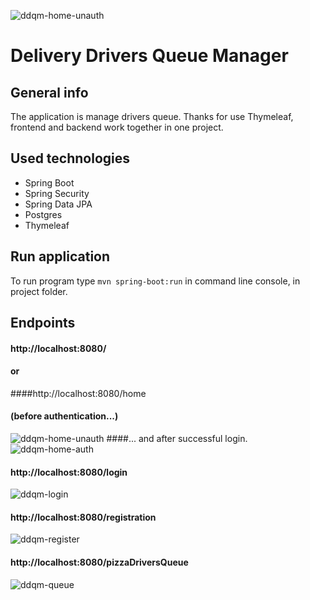 ![ddqm-home-unauth](https://user-images.githubusercontent.com/55816545/147671879-12f1a169-1f12-4571-94dc-21ab00ea6710.jpg)
# Delivery Drivers Queue Manager
## General info
The application is manage drivers queue. Thanks for use Thymeleaf, frontend and backend work together in one project.
## Used technologies
- Spring Boot
- Spring Security
- Spring Data JPA
- Postgres
- Thymeleaf
## Run application
To run program type ```mvn spring-boot:run``` in command line console, in project folder.
## Endpoints
#### http://localhost:8080/ 
#### or 
####http://localhost:8080/home
#### (before authentication...)
![ddqm-home-unauth](https://user-images.githubusercontent.com/55816545/147671879-12f1a169-1f12-4571-94dc-21ab00ea6710.jpg)
####... and after successful login.
![ddqm-home-auth](https://user-images.githubusercontent.com/55816545/147671890-923409aa-9b69-415c-b246-d02a7198731a.jpg)
#### http://localhost:8080/login
![ddqm-login](https://user-images.githubusercontent.com/55816545/147671902-59af7fe5-4f36-4bf4-bc1e-e8659915ac18.jpg)
#### http://localhost:8080/registration
![ddqm-register]()
#### http://localhost:8080/pizzaDriversQueue
![ddqm-queue](https://user-images.githubusercontent.com/55816545/147671921-5b429b1f-a180-49e4-b148-eba8418463c7.jpg)

